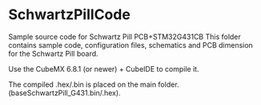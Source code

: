 # SchwartzPillCode
Sample source code for Schwartz Pill PCB+STM32G431CB
This folder contains sample code, configuration files, 
schematics and PCB dimension for the Schwartz Pill board.

Use the CubeMX 6.8.1 (or newer) + CubeIDE to compile it.

The compiled .hex/.bin is placed on the main folder. (baseSchwartzPill_G431.bin/.hex).
